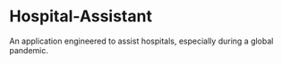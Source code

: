 # Hospital-Assistant
An application engineered to assist hospitals, especially during a global pandemic.
